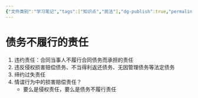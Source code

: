 ```yaml
---
{"文件类别":"学习笔记","tags":["知识点","民法"],"dg-publish":true,"permalink":"/学习笔记studyup/知识点cheese/债务不履行损害赔偿请求权/","dgPassFrontmatter":true,"created":"2024-10-28T11:57:27.769+08:00","updated":"2024-10-28T12:01:33.867+08:00"}
---
```


# 债务不履行的责任
1. 违约责任：合同当事人不履行合同债务而承担的责任
2. 违反侵权损害赔偿债务、不当得利返还债务、无因管理债务等法定债务
3. 缔约过失责任
4. 情谊行为中的损害赔偿责任？
	- 要么是侵权责任，要么是债务不履行责任